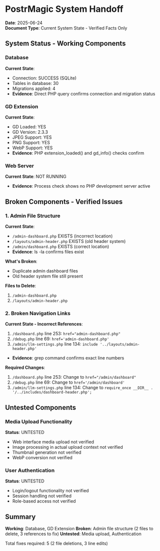 # PostrMagic System Handoff

**Date**: 2025-06-24  
**Document Type**: Current System State - Verified Facts Only

## System Status - Working Components

### Database
**Current State**: 
- Connection: SUCCESS (SQLite)
- Tables in database: 30
- Migrations applied: 4
- **Evidence**: Direct PHP query confirms connection and migration status

### GD Extension  
**Current State**:
- GD Loaded: YES
- GD Version: 2.3.3
- JPEG Support: YES
- PNG Support: YES
- WebP Support: YES
- **Evidence**: PHP extension_loaded() and gd_info() checks confirm

### Web Server
**Current State**: NOT RUNNING
- **Evidence**: Process check shows no PHP development server active

## Broken Components - Verified Issues

### 1. Admin File Structure
**Current State**:
- `/admin-dashboard.php` EXISTS (incorrect location)
- `/layouts/admin-header.php` EXISTS (old header system)
- `/admin/dashboard.php` EXISTS (correct location)
- **Evidence**: ls -la confirms files exist

**What's Broken**:
- Duplicate admin dashboard files
- Old header system file still present

**Files to Delete**:
1. `/admin-dashboard.php`
2. `/layouts/admin-header.php`

### 2. Broken Navigation Links
**Current State - Incorrect References**:
1. `/dashboard.php` line 253: `href="admin-dashboard.php"`
2. `/debug.php` line 69: `href='admin-dashboard.php'`
3. `/admin/llm-settings.php` line 134: `include '../layouts/admin-header.php'`
- **Evidence**: grep command confirms exact line numbers

**Required Changes**:
1. `/dashboard.php` line 253: Change to `href="/admin/dashboard"`
2. `/debug.php` line 69: Change to `href='/admin/dashboard'`
3. `/admin/llm-settings.php` line 134: Change to `require_once __DIR__ . '/../includes/dashboard-header.php';`

## Untested Components

### Media Upload Functionality
**Status**: UNTESTED
- Web interface media upload not verified
- Image processing in actual upload context not verified
- Thumbnail generation not verified
- WebP conversion not verified

### User Authentication
**Status**: UNTESTED
- Login/logout functionality not verified
- Session handling not verified
- Role-based access not verified

## Summary

**Working**: Database, GD Extension
**Broken**: Admin file structure (2 files to delete, 3 references to fix)
**Untested**: Media upload, Authentication

Total fixes required: 5 (2 file deletions, 3 line edits)